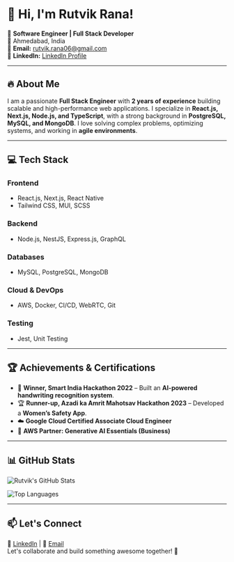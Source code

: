 # 👋 Hi, I'm Rutvik Rana!

🚀 **Software Engineer | Full Stack Developer**  
📍 Ahmedabad, India  
📧 **Email:** [rutvik.rana06@gmail.com](mailto:rutvik.rana06@gmail.com)  
🔗 **LinkedIn:** [LinkedIn Profile](#)  

---

## 🔥 About Me

I am a passionate **Full Stack Engineer** with **2 years of experience** building scalable and high-performance web applications. I specialize in **React.js, Next.js, Node.js, and TypeScript**, with a strong background in **PostgreSQL, MySQL, and MongoDB**. I love solving complex problems, optimizing systems, and working in **agile environments**.

---

## 💻 Tech Stack

### **Frontend**
- React.js, Next.js, React Native
- Tailwind CSS, MUI, SCSS

### **Backend**
- Node.js, NestJS, Express.js, GraphQL

### **Databases**
- MySQL, PostgreSQL, MongoDB

### **Cloud & DevOps**
- AWS, Docker, CI/CD, WebRTC, Git

### **Testing**
- Jest, Unit Testing

---

## 🏆 Achievements & Certifications

- 🏅 **Winner, Smart India Hackathon 2022** – Built an **AI-powered handwriting recognition system**.
- 🏆 **Runner-up, Azadi ka Amrit Mahotsav Hackathon 2023** – Developed a **Women’s Safety App**.
- ☁️ **Google Cloud Certified Associate Cloud Engineer**
- 🚀 **AWS Partner: Generative AI Essentials (Business)**

---

## 📊 GitHub Stats

![Rutvik's GitHub Stats](https://github-readme-stats.vercel.app/api?username=Rutvik1803&show_icons=true&theme=radical)

![Top Languages](https://github-readme-stats.vercel.app/api/top-langs/?username=Rutvik1803&layout=compact&theme=radical)

---

## 📫 Let's Connect

💼 [LinkedIn](#) | 💌 [Email](mailto:rutvik.rana06@gmail.com)  
Let's collaborate and build something awesome together! 🚀
